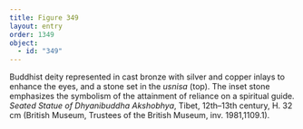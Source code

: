 ```yaml
---
title: Figure 349
layout: entry
order: 1349
object:
  - id: "349"
---
```


Buddhist deity represented in cast bronze with silver and copper inlays to enhance the eyes, and a stone set in the *usnisa* (top). The inset stone emphasizes the symbolism of the attainment of reliance on a spiritual guide. *Seated Statue of Dhyanibuddha Akshobhya*, Tibet, 12th–13th century, H. 32 cm (British Museum, Trustees of the British Museum, inv. 1981,1109.1).
